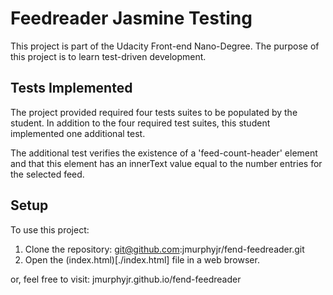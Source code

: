 # Feedreader Jasmine Testing

This project is part of the Udacity Front-end Nano-Degree. The purpose of this project is to learn test-driven development.

## Tests Implemented

The project provided required four tests suites to be populated by the student. In addition to the four required test suites, this student implemented one additional test. 

The additional test verifies the existence of a 'feed-count-header' element and that this element has an innerText value equal to the number entries for the selected feed.

## Setup

To use this project:

  1. Clone the repository: git@github.com:jmurphyjr/fend-feedreader.git
  2. Open the (index.html)[./index.html] file in a web browser.
  
or, feel free to visit: jmurphyjr.github.io/fend-feedreader

